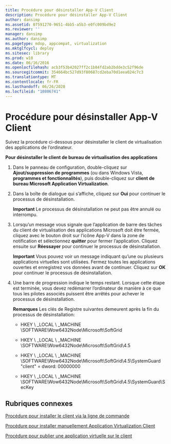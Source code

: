 ```yaml
---
title: Procédure pour désinstaller App-V Client
description: Procédure pour désinstaller App-V Client
author: dansimp
ms.assetid: 07591270-9651-4bb5-a5b3-e0fc009bd9e2
ms.reviewer: ''
manager: dansimp
ms.author: dansimp
ms.pagetype: mdop, appcompat, virtualization
ms.mktglfcycl: deploy
ms.sitesec: library
ms.prod: w10
ms.date: 06/16/2016
ms.openlocfilehash: acb3f53b42027ff2c1b84fd2ab2bdde3c52f96de
ms.sourcegitcommit: 354664bc527d93f80687cd2eba70d1eea024c7c3
ms.translationtype: MT
ms.contentlocale: fr-FR
ms.lasthandoff: 06/26/2020
ms.locfileid: "10806741"
---
```

# Procédure pour désinstaller App-V Client


Suivez la procédure ci-dessous pour désinstaller le client de virtualisation des applications de l’ordinateur.

**Pour désinstaller le client de bureau de virtualisation des applications**

1.  Dans le panneau de configuration, double-cliquez sur **Ajout/suppression de programmes** (ou dans Windows Vista, **programmes et fonctionnalités**), puis double-cliquez sur **client de bureau Microsoft Application Virtualization**.

2.  Dans la boîte de dialogue qui s’affiche, cliquez sur **Oui** pour continuer le processus de désinstallation.

    **Important**  Le processus de désinstallation ne peut pas être annulé ou interrompu.

     

3.  Lorsqu’un message vous signale que l’application de barre des tâches du client de virtualisation des applications Microsoft doit être fermée, cliquez avec le bouton droit sur l’icône App-V dans la zone de notification et sélectionnez **quitter** pour fermer l’application. Cliquez ensuite sur **Réessayer** pour continuer le processus de désinstallation.

    **Important**  Vous pouvez voir un message indiquant qu’une ou plusieurs applications virtuelles sont utilisées. Fermez toutes les applications ouvertes et enregistrez vos données avant de continuer. Cliquez sur **OK** pour continuer le processus de désinstallation.

     

4.  Une barre de progression indique le temps restant. Lorsque cette étape est terminée, vous devez redémarrer l’ordinateur de manière à ce que tous les pilotes associés puissent être arrêtés pour achever le processus de désinstallation.

    **Remarques**  Les clés de Registre suivantes demeurent après la fin du processus de désinstallation:

    -   HKEY \ _LOCAL \ _MACHINE \\SOFTWARE\\Wow6432Node\\Microsoft\\SoftGrid

    -   HKEY \ _LOCAL \ _MACHINE \\SOFTWARE\\Wow6432Node\\Microsoft\\SoftGrid\\4.5

    -   HKEY \ _LOCAL \ _MACHINE \\SOFTWARE\\Wow6432Node\\Microsoft\\SoftGrid\\4.5\\SystemGuard "client" = dword: 00000000

    -   HKEY \ _LOCAL \ _MACHINE \\SOFTWARE\\Wow6432Node\\Microsoft\\SoftGrid\\4.5\\SystemGuard\\SecKey

     

## Rubriques connexes


[Procédure pour installer le client via la ligne de commande](how-to-install-the-client-by-using-the-command-line-new.md)

[Procédure pour installer manuellement Application Virtualization Client](how-to-manually-install-the-application-virtualization-client.md)

[Procédure pour publier une application virtuelle sur le client](how-to-publish-a-virtual-application-on-the-client.md)

 

 





